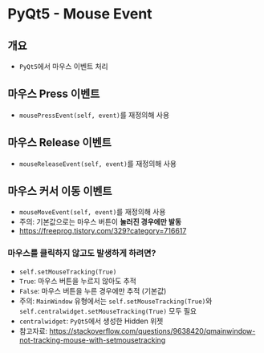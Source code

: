 # PyQt5 - Mouse Event

## 개요

* `PyQt5`에서 마우스 이벤트 처리



## 마우스 Press 이벤트

* `mousePressEvent(self, event)`를 재정의해 사용



## 마우스 Release 이벤트

* `mouseReleaseEvent(self, event)`를 재정의해 사용



## 마우스 커서 이동 이벤트

* `mouseMoveEvent(self, event)`를 재정의해 사용
* 주의: 기본값으로는 마우스 버튼이 <b>눌러진 경우에만 발동</b>
* <https://freeprog.tistory.com/329?category=716617>

### 마우스를 클릭하지 않고도 발생하게 하려면?

* `self.setMouseTracking(True)`
* `True`: 마우스 버튼을 누르지 않아도 추적
* `False`: 마우스 버튼을 누른 경우에만 추적 (기본값)
* 주의: `MainWindow` 유형에서는 `self.setMouseTracking(True)`와 `self.centralwidget.setMouseTracking(True)` 모두 필요
* `centralwidget`: `PyQt5`에서 생성한 Hidden 위젯
* 참고자료: <https://stackoverflow.com/questions/9638420/qmainwindow-not-tracking-mouse-with-setmousetracking>